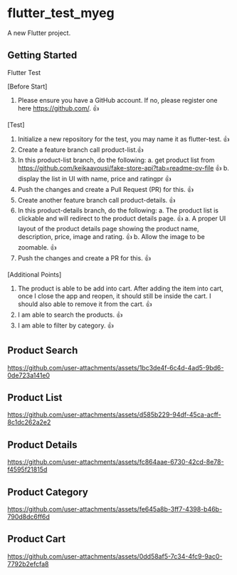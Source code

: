 # flutter_test_myeg

A new Flutter project.

## Getting Started

Flutter Test

[Before Start]
1. Please ensure you have a GitHub account. If no, please register one here https://github.com/. :thumbsup: 

[Test]
1. Initialize a new repository for the test, you may name it as flutter-test. :thumbsup: 
2. Create a feature branch call product-list.:thumbsup: 
3. In this product-list branch, do the following:
    a. get product list from https://github.com/keikaavousi/fake-store-api?tab=readme-ov-file :thumbsup:
    b. display the list in UI with name, price and ratingpr :thumbsup:
4. Push the changes and create a Pull Request (PR) for this.  :thumbsup:
5. Create another feature branch call product-details. :thumbsup:
6. In this product-details branch, do the following:
    a. The product list is clickable and will redirect to the product details page. :thumbsup:
    a. A proper UI layout of the product details page showing the product name, description, price, image and rating. :thumbsup:
    b. Allow the image to be zoomable. :thumbsup:
7. Push the changes and create a PR for this. :thumbsup:


[Additional Points]
1. The product is able to be add into cart. After adding the item into cart, once I close the app and reopen, it should still be inside the cart. I should also able to remove it from the cart. :thumbsup:
2. I am able to search the products. :thumbsup:
3. I am able to filter by category. :thumbsup:




## Product Search
https://github.com/user-attachments/assets/1bc3de4f-6c4d-4ad5-9bd6-0de723a141e0


## Product List
https://github.com/user-attachments/assets/d585b229-94df-45ca-acff-8c1dc262a2e2


## Product Details
https://github.com/user-attachments/assets/fc864aae-6730-42cd-8e78-f4595f21815d


## Product Category
https://github.com/user-attachments/assets/fe645a8b-3ff7-4398-b46b-790d8dc6ff6d


## Product Cart
https://github.com/user-attachments/assets/0dd58af5-7c34-4fc9-9ac0-7792b2efcfa8

